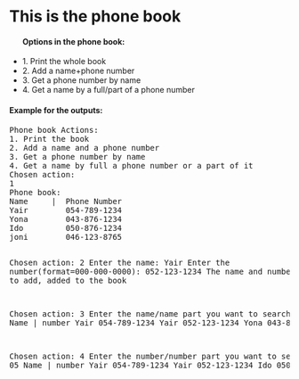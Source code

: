 <h1>This is the phone book</h1>

<ul>
  <h4>Options in the phone book:</h4>
  <li>1. Print the whole book</li>
  <li>2. Add a name+phone number</li>
  <li>3. Get a phone number by name</li>
  <li>4. Get a name by a full/part of a phone number</li>
</ul>

<h4>Example for the outputs:</h4>
<pre>
Phone book Actions:
1. Print the book
2. Add a name and a phone number
3. Get a phone number by name
4. Get a name by full a phone number or a part of it
Chosen action:
1
Phone book:
Name     |  Phone Number
Yair        054-789-1234
Yona        043-876-1234
Ido         050-876-1234
joni        046-123-8765

Chosen action:
2
Enter the name: Yair
Enter the number(format=000-000-0000): 052-123-1234
The name and number you wanted to add, added to the book

Chosen action:
3
Enter the name/name part you want to search by: Y
Name      | number
Yair        054-789-1234
Yair        052-123-1234
Yona        043-876-1234

Chosen action:
4
Enter the number/number part you want to search by: 05
Name      | number
Yair        054-789-1234
Yair        052-123-1234
Ido         050-876-1234
</pre>
